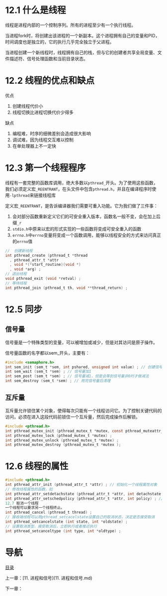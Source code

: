# 12.1 什么是线程 
线程是进程内部的一个控制序列。所有的进程至少有一个执行线程。

当进程fork时，将创建出该进程的一个新副本。这个进程拥有自己的变量和PID，时间调度也是独立的，它的执行几乎完全独立于父进程。

当进程创建一个新线程时，线程拥有自己的栈，但与它的创建者共享全局变量、文件描述符、信号处理函数和当前目录状态。

# 12.2 线程的优点和缺点

优点

1. 创建线程代价小
2. 线程切换比进程切换代价少得多

缺点

1. 编程难，时序的细微差别会造成很大影响
2. 调试难，因为线程交互难以控制
3. 在单处理器上不一定快

# 12.3 第一个线程程序
线程有一套完整的函数库调用，绝大多数以`pthread_`开头。为了使用这些函数，我们必须定义宏`_REENTRANT`，在头文件中包含`pthread.h`，并且在编译程序时使用`-lpthread`来链接线程库

定义宏`_REENTRANT`，是告诉编译器我们需要可重入功能。它为我们做了三件事：

1. 会对部分函数重新定义它们的可安全重入版本，函数名一般不变，会在加上后缀`_r`
2. `stdio.h`中原来以宏的形式实现的一些函数将变成可安全重入的函数
3. `errno.h`中`errno`变量将变成一个函数调用，能够以线程安全的方式来访问真正的`errno`值

```c 
//  创建新线程
int pthread_create (pthread_t *thread
  , pthread_attr_t *attr
  , void *(*start_routine)(void *)
  , void *arg) ;
// 退出线程
void pthread_exit (void *retval) ;
// 等待线程
int pthread_join (pthread_t th, void **thread_return) ;
```

# 12.5 同步

## 信号量

信号量是一个特殊类型的变量，可以被增加或减少，但是对其访问是原子操作。

信号量函数的名字都以sem_开头，主要有：
```c 
#include <semaphore.h>
int sem_init (sem_t *sem, int pshared, unsigned int value) ; // 创建信号量
int sem_wait (sem_t *sem) ; // 信号量加1
int sem_post (sem_t *sem) ; // 信号量减1，但是会等到信号量非0时才做减法
int sem_destroy (sem_t *sem) ; // 用完信号量后清理
```

## 互斥量

互斥量允许锁住某个对象，使得每次只能有一个线程访问它。为了控制关键代码的访问，必须在进入这段代码前锁住一个互斥量，然后完成操作后解锁。
```c 
#include <pthread.h>
int pthread_mutex_init (pthread_mutex_t *mutex, const pthread_muteattr_t *mutexattr) ;
int pthread_mutex_lock (pthead_mutex_t *mutex) ;
int pthread_mutex_unlock (pthread_mutex_t *mutex) ;
int pthread_mutex_destroy (pthread_mutex_t *mutex );
```

# 12.6 线程的属性
```c 
#include <pthread.h>
int pthread_attr_init (pthread_attr_t *attr) ; // 初始化一个线程属性对象
// 修改线程属性的函数，如
int pthread_attr_setdetachstate (pthread_attr_t *attr, int detachstate ); // 脱离父线程
int pthread_attr_setschedpolicy (pthread_attr_t *attr, int policy) ; //  调度属性
12.7 取消一个线程
一个线程可以要求另一个线程终止。
int pthread_cancel (pthread_t thread) ; 
// 接收端线程可以用pthread_setcacelstate设置自己的取消状态，决定是否接受取消
int pthread_setcancelstate (int state, int *oldstate) ;
// 设置取消类型，接受取消后，立即执行或者推迟执行
int pthread_setcanceltype (int type, int *oldtype) ;
```

# 导航

[目录](README.md)

上一章：[11. 进程和信号](11. 进程和信号.md)

下一章：
